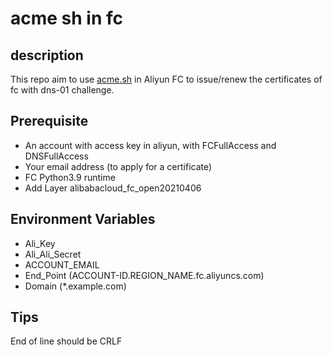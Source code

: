 # acme sh in fc

## description
This repo aim to use [acme.sh](https://github.com/acmesh-official/acme.sh) in Aliyun FC to issue/renew the certificates of fc with dns-01 challenge.

## Prerequisite
- An account with access key in aliyun, with FCFullAccess and DNSFullAccess
- Your email address (to apply for a certificate)
- FC Python3.9 runtime
- Add Layer alibabacloud_fc_open20210406

## Environment Variables
- Ali_Key
- Ali_Ali_Secret
- ACCOUNT_EMAIL
- End_Point (ACCOUNT-ID.REGION_NAME.fc.aliyuncs.com)
- Domain (*.example.com)

## Tips
End of line should be CRLF
